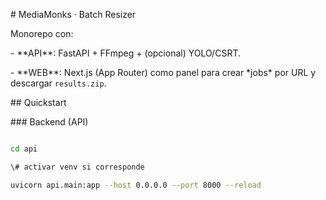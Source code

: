 \# MediaMonks · Batch Resizer



Monorepo con:

\- \*\*API\*\*: FastAPI + FFmpeg + (opcional) YOLO/CSRT.

\- \*\*WEB\*\*: Next.js (App Router) como panel para crear \*jobs\* por URL y descargar `results.zip`.



\## Quickstart



\### Backend (API)

```bash

cd api

\# activar venv si corresponde

uvicorn api.main:app --host 0.0.0.0 --port 8000 --reload



